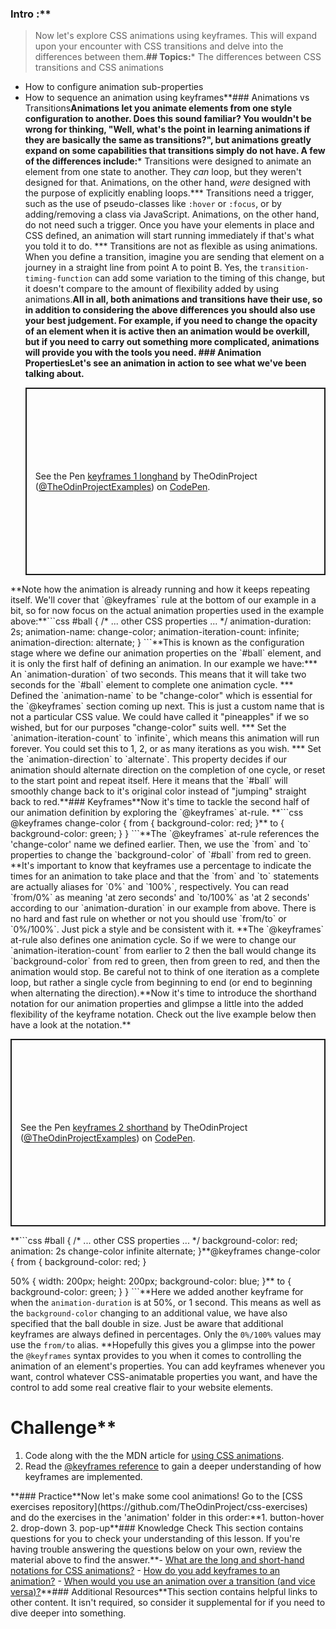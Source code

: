 ### Intro :**
>Now let's explore CSS animations using keyframes. This will expand upon your encounter with CSS transitions and delve into the differences between them.**## Topics:*** The differences between CSS transitions and CSS animations
* How to configure animation sub-properties
* How to sequence an animation using keyframes**### Animations vs Transitions**Animations let you animate elements from one style configuration to another. Does this sound familiar? You wouldn't be wrong for thinking, "Well, what's the point in learning animations if they are basically the same as transitions?", but animations greatly expand on some capabilities that transitions simply do not have. A few of the differences include:*** Transitions were designed to animate an element from one state to another. They *can* loop, but they weren't designed for that. Animations, on the other hand, *were* designed with the purpose of explicitly enabling loops.*** Transitions need a trigger, such as the use of pseudo-classes like `:hover` or `:focus`, or by adding/removing a class via JavaScript. Animations, on the other hand, do not need such a trigger. Once you have your elements in place and CSS defined, an animation will start running immediately if that's what you told it to do. *** Transitions are not as flexible as using animations. When you define a transition, imagine you are sending that element on a journey in a straight line from point A to point B. Yes, the `transition-timing-function` can add some variation to the timing of this change, but it doesn't compare to the amount of flexibility added by using animations.**All in all, both animations and transitions have their use, so in addition to considering the above differences you should also use your best judgement. For example, if you need to change the opacity of an element when it is active then an animation would be overkill, but if you need to carry out something more complicated, animations will provide you with the tools you need. **### Animation Properties**Let's see an animation in action to see what we've been talking about.**<p class="codepen" data-height="300" data-theme-id="dark" data-default-tab="css,result" data-slug-hash="jOGENZz" data-editable="true" data-user="TheOdinProjectExamples" style="height: 300px; box-sizing: border-box; display: flex; align-items: center; justify-content: center; border: 2px solid; margin: 1em 0; padding: 1em;">
  <span>See the Pen <a href="https://codepen.io/TheOdinProjectExamples/pen/jOGENZz">
  keyframes 1 longhand</a> by TheOdinProject (<a href="https://codepen.io/TheOdinProjectExamples">@TheOdinProjectExamples</a>)
  on <a href="https://codepen.io">CodePen</a>.</span>
</p>
<script async src="https://cpwebassets.codepen.io/assets/embed/ei.js"></script>**Note how the animation is already running and how it keeps repeating itself. We'll cover that `@keyframes` rule at the bottom of our example in a bit, so for now focus on the actual animation properties used in the example above:**```css
#ball {
  /* ... other CSS properties ... */
  animation-duration: 2s;
  animation-name: change-color;
  animation-iteration-count: infinite;
  animation-direction: alternate;
}
```**This is known as the configuration stage where we define our animation properties on the `#ball` element, and it is only the first half of defining an animation. In our example we have:*** An `animation-duration` of two seconds. This means that it will take two seconds for the `#ball` element to complete one animation cycle. *** Defined the `animation-name` to be "change-color" which is essential for the `@keyframes` section coming up next. This is just a custom name that is not a particular CSS value. We could have called it "pineapples" if we so wished, but for our purposes "change-color" suits well. *** Set the `animation-iteration-count` to `infinite`, which means this animation will run forever. You could set this to 1, 2, or as many iterations as you wish. *** Set the `animation-direction`  to `alternate`. This property decides if our animation should alternate direction on the completion of one cycle, or reset to the start point and repeat itself. Here it means that the `#ball` will smoothly change back to it's original color instead of "jumping" straight back to red.**### Keyframes**Now it's time to tackle the second half of our animation definition by exploring the `@keyframes` at-rule. **```css
@keyframes change-color {
  from {
    background-color: red;
  }**  to {
    background-color: green;
  }
}
```**The `@keyframes` at-rule references the 'change-color' name we defined earlier. Then, we use the `from` and `to` properties to change the `background-color` of `#ball` from red to green. **It's important to know that keyframes use a percentage to indicate the times for an animation to take place and that the `from` and `to` statements are actually aliases for `0%` and `100%`, respectively. You can read `from/0%` as meaning 'at zero seconds' and `to/100%` as 'at 2 seconds' according to our `animation-duration` in our example from above. There is no hard and fast rule on whether or not you should use `from/to` or `0%/100%`. Just pick a style and be consistent with it. **The `@keyframes` at-rule also defines one animation cycle. So if we were to change our `animation-iteration-count` from earlier to 2 then the ball would change its `background-color` from red to green, then from green to red, and then the animation would stop. Be careful not to think of one iteration as a complete loop, but rather a single cycle from beginning to end (or end to beginning when alternating the direction).**Now it's time to introduce the shorthand notation for our animation properties and glimpse a little into the added flexibility of the keyframe notation. Check out the live example below then have a look at the notation.**<p class="codepen" data-height="300" data-theme-id="dark" data-default-tab="css,result" data-slug-hash="zYExOLQ" data-editable="true" data-user="TheOdinProjectExamples" style="height: 300px; box-sizing: border-box; display: flex; align-items: center; justify-content: center; border: 2px solid; margin: 1em 0; padding: 1em;">
  <span>See the Pen <a href="https://codepen.io/TheOdinProjectExamples/pen/zYExOLQ">
  keyframes 2 shorthand</a> by TheOdinProject (<a href="https://codepen.io/TheOdinProjectExamples">@TheOdinProjectExamples</a>)
  on <a href="https://codepen.io">CodePen</a>.</span>
</p>
<script async src="https://cpwebassets.codepen.io/assets/embed/ei.js"></script>**```css
#ball {
  /* ... other CSS properties ... */
  background-color: red;
  animation: 2s change-color infinite alternate;
}**@keyframes change-color {
  from {
    background-color: red;
  }
  
  50% {
    width: 200px;
    height: 200px;
    background-color: blue;
  }**  to {
    background-color: green;
  }
}
```**Here we added another keyframe for when the `animation-duration` is at 50%, or 1 second. This means as well as the `background-color` changing to an additional value, we have also specified that the ball double in size. Just be aware that additional keyframes are always defined in percentages. Only the `0%/100%` values may use the `from/to` alias. **Hopefully this gives you a glimpse into the power the `@keyframes` syntax provides to you when it comes to controlling the animation of an element's properties. You can add keyframes whenever you want, control whatever CSS-animatable properties you want, and have the control to add some real creative flair to your website elements.
# Challenge**<div class="lesson-content__panel" markdown="1">
1. Code along with the the MDN article for [using CSS animations](https://developer.mozilla.org/en-US/docs/Web/CSS/CSS_Animations/Using_CSS_animations).
2. Read the [@keyframes reference](https://developer.mozilla.org/en-US/docs/Web/CSS/@keyframes) to gain a deeper understanding of how keyframes are implemented.
</div>**### Practice**Now let's make some cool animations! Go to the [CSS exercises repository](https://github.com/TheOdinProject/css-exercises) and do the exercises in the 'animation' folder in this order:**1. button-hover
2. drop-down
3. pop-up**### Knowledge Check
This section contains questions for you to check your understanding of this lesson. If you're having trouble answering the questions below on your own, review the material above to find the answer.**- <a class="knowledge-check-link" href="https://developer.mozilla.org/en-US/docs/Web/CSS/animation">What are the long and short-hand notations for CSS animations?</a>
- <a class="knowledge-check-link" href="https://developer.mozilla.org/en-US/docs/Web/CSS/CSS_Animations/Using_CSS_animations#defining_the_animation_sequence_using_keyframes">How do you add keyframes to an animation?</a>
- <a class="knowledge-check-link" href="#animations-vs-transitions">When would you use an animation over a transition (and vice versa)?</a>**### Additional Resources**This section contains helpful links to other content. It isn't required, so consider it supplemental for if you need to dive deeper into something.
